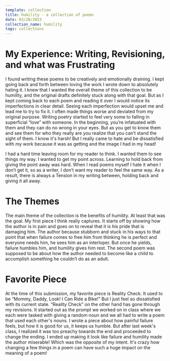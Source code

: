 ```yaml
---
template: collection
title: humility - a collection of poems
date: 03/28/2023
collection_name: humility
tags: collections
---
```


# My Experience: Writing, Revisioning, and what was Frustrating
I found writing these poems to be creatively and emotionally draining. I kept going back and forth between loving the work I wrote down to absolutely hating it. I knew that I wanted the overall theme of this collection to be humility, and the original drafts definitely stuck along with that goal. But as I kept coming back to each poem and reading it over I would notice its imperfections in clear detail. Seeing each imperfection would upset me and lead me to try to fix it. I often made things worse and deviated from my original purpose.
Writing poetry started to feel very some to falling in superficial “love” with someone. In the beginning, you’re infatuated with them and they can do no wrong in your eyes. But as you get to know them and see them for who they really are you realize that you can’t stand the sight of them. I know it's harsh! But I really came to hate and be dissatisfied with my work because it was as getting and the image I had in my head! 

I had a hard time leaving room for my reader to think. I wanted them to see things my way. I wanted to get my point across. Learning to hold back from giving the point away was hard. When I read poems myself I hate it when I don’t get it, so as a writer, I don’t want my reader to feel the same way. As a result, there is always a Tension in my writing between, holding back and giving it all away.

# The Themes
The main theme of the collection is the benefits of humility. At least that was the goal. My first piece I think really captures. It starts off by showing how the author is in pain and goes on to reveal that it is his pride that is damaging him. The author because stubborn and stuck in his ways to that point that when failure comes to free him from thinking he is perfect and everyone needs him, he sees him as an interloper. But once he yields, failure humbles him, and humility gives him rest. The second poem was supposed to be about how the author needed to become like a child to accomplish something he couldn’t do as an adult.

# Favorite Piece
At the time of this submission, my favorite piece is Reality Check. It used to be “Mommy, Daddy, Look! I Can Ride a Bike!” But I just feel so dissatisfied with its current state. “Reality Check” on the other hand has gone through my revisions. It started out as the prompt we worked on in class where we each were tasked with giving a random noun and we all had to write a poem that used each other's nouns. I wrote a piece about how painful failure feels, but how it is good for us, it keeps us humble. But after last week's class, I realized it was too preachy towards the end and proceeded to change the ending. I ended up making it look like failure and humility made the author miserable! Which was the opposite of my intent. It's crazy how changing a few things in a poem can have such a huge impact on the meaning of a poem!